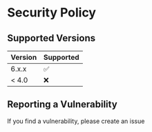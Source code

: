 # Security Policy

## Supported Versions

| Version | Supported          |
| ------- | ------------------ |
| 6.x.x   | :white_check_mark: |
| < 4.0   | :x:                |

## Reporting a Vulnerability
If you find a vulnerability, please create an issue

